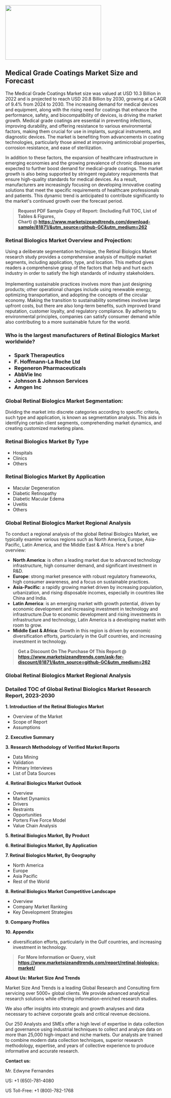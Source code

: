 <p><img class="alignnone size-medium wp-image-20088" src="https://ffe5etoiles.com/wp-content/uploads/2024/12/MST1-300x171.png" alt="" width="300" height="171" /></p><h2>Medical Grade Coatings Market Size and Forecast</h2><p>The Medical Grade Coatings Market size was valued at USD 10.3 Billion in 2022 and is projected to reach USD 20.8 Billion by 2030, growing at a CAGR of 9.4% from 2024 to 2030. The increasing demand for medical devices and equipment, along with the rising need for coatings that enhance the performance, safety, and biocompatibility of devices, is driving the market growth. Medical grade coatings are essential in preventing infections, improving durability, and offering resistance to various environmental factors, making them crucial for use in implants, surgical instruments, and diagnostic devices. The market is benefiting from advancements in coating technologies, particularly those aimed at improving antimicrobial properties, corrosion resistance, and ease of sterilization.</p><p>In addition to these factors, the expansion of healthcare infrastructure in emerging economies and the growing prevalence of chronic diseases are expected to further boost demand for medical-grade coatings. The market growth is also being supported by stringent regulatory requirements that ensure high-quality standards for medical devices. As a result, manufacturers are increasingly focusing on developing innovative coating solutions that meet the specific requirements of healthcare professionals and patients. This dynamic trend is anticipated to contribute significantly to the market's continued growth over the forecast period.</p></p><blockquote id="" class=""><strong>Request PDF Sample Copy of Report: (Including Full TOC, List of Tables &amp; Figures, Chart)&nbsp;@&nbsp;<strong><a href="https://www.marketsizeandtrends.com/download-sample/81871/&utm_source=github-GC&utm_medium=262" target="_blank">https://www.marketsizeandtrends.com/download-sample/81871/&utm_source=github-GC&utm_medium=262</a></strong></strong></blockquote><h3 id="" class="">Retinal Biologics Market&nbsp;Overview and Projection:</h3><p id="" class="">Using a deliberate segmentation technique, the Retinal Biologics Market research study provides a comprehensive analysis of multiple market segments, including application, type, and location. This method gives readers a comprehensive grasp of the factors that help and hurt each industry in order to satisfy the high standards of industry stakeholders. <br /> <br />Implementing sustainable practices involves more than just designing products; other operational changes include using renewable energy, optimizing transportation, and adopting the concepts of the circular economy. Making the transition to sustainability sometimes involves large upfront costs, but there are also long-term benefits, such improved brand reputation, customer loyalty, and regulatory compliance. By adhering to environmental principles, companies can satisfy consumer demand while also contributing to a more sustainable future for the world.</p><h3 id="" class="">Who is the largest manufacturers of&nbsp;Retinal Biologics Market worldwide?</h3><h3 class=""><p><ul><li>Spark Therapeutics </li><li> F. Hoffmann-La Roche Ltd </li><li> Regeneron Pharmaceuticals </li><li> AbbVie Inc </li><li> Johnson & Johnson Services </li><li> Amgen Inc</li></ul></p></h3><h3 id="" class="">Global&nbsp;Retinal Biologics Market Segmentation:</h3><p id="" class="">Dividing the market into discrete categories according to specific criteria, such type and application, is known as segmentation analysis. This aids in identifying certain client segments, comprehending market dynamics, and creating customized marketing plans.</p><h3 id="" class="">Retinal Biologics Market&nbsp;By Type</h3><p><p><ul><li>Hospitals </li><li> Clinics </li><li> Others</p></li></ul></p></p><h3 id="" class="">Retinal Biologics Market&nbsp;By Application</h3><p class=""><p><ul><li>Macular Degeneration </li><li> Diabetic Retinopathy </li><li> Diabetic Macular Edema </li><li> Uveitis </li><li> Others</li></ul></p></p><h3 id="" class="">Global Retinal Biologics Market Regional Analysis</h3><p id="" class="">To conduct a regional analysis of the global Retinal Biologics Market, we typically examine various regions such as North America, Europe, Asia-Pacific, Latin America, and the Middle East &amp; Africa. Here's a brief overview:</p><ul><li><strong>North America</strong>: is often a leading market due to advanced technology infrastructure, high consumer demand, and significant investment in R&amp;D.</li><li><strong>Europe</strong>: strong market presence with robust regulatory frameworks, high consumer awareness, and a focus on sustainable practices.</li><li><strong>Asia-Pacific</strong>: a rapidly growing market driven by increasing population, urbanization, and rising disposable incomes, especially in countries like China and India.</li><li><strong>Latin America</strong>: is an emerging market with growth potential, driven by economic development and increasing investment in technology and infrastructure.Due to economic development and rising investments in infrastructure and technology, Latin America is a developing market with room to grow.</li><li><strong>Middle East &amp; Africa</strong>: Growth in this region is driven by economic diversification efforts, particularly in the Gulf countries, and increasing investment in technology.</li></ul><blockquote id="" class=""><strong>Get a Discount On The Purchase Of This Report @ <strong><a href="https://www.marketsizeandtrends.com/ask-for-discount/81871/&utm_source=github-GC&utm_medium=262" target="_blank">https://www.marketsizeandtrends.com/ask-for-discount/81871/&utm_source=github-GC&utm_medium=262</a></strong></strong></blockquote><h3 id="" class="">Global Retinal Biologics Market Regional Analysis</h3><h3 id="" class="">Detailed TOC of Global Retinal Biologics Market Research Report, 2023-2030</h3><p id="" class=""><strong>1. Introduction of the Retinal Biologics Market</strong></p><ul><li>Overview of the Market</li><li>Scope of Report</li><li>Assumptions</li></ul><p id="" class=""><strong>2. Executive Summary</strong></p><p id="" class=""><strong>3. Research Methodology of Verified Market Reports</strong></p><ul><li>Data Mining</li><li>Validation</li><li>Primary Interviews</li><li>List of Data Sources</li></ul><p id="" class=""><strong>4. Retinal Biologics Market Outlook</strong></p><ul><li>Overview</li><li>Market Dynamics</li><li>Drivers</li><li>Restraints</li><li>Opportunities</li><li>Porters Five Force Model</li><li>Value Chain Analysis</li></ul><p id="" class=""><strong>5. Retinal Biologics Market, By Product</strong></p><p id="" class=""><strong>6. Retinal Biologics Market, By Application</strong></p><p id="" class=""><strong>7. Retinal Biologics Market, By Geography</strong></p><ul><li>North America</li><li>Europe</li><li>Asia Pacific</li><li>Rest of the World</li></ul><p id="" class=""><strong>8. Retinal Biologics Market Competitive Landscape</strong></p><ul><li>Overview</li><li>Company Market Ranking</li><li>Key Development Strategies</li></ul><p id="" class=""><strong>9. Company Profiles</strong></p><p id="" class=""><strong>10. Appendix</strong></p><ul><li>diversification efforts, particularly in the Gulf countries, and increasing investment in technology.</li></ul><blockquote id="" class=""><strong>For More Information or Query, visit <strong><strong><a href="https://www.marketsizeandtrends.com/report/retinal-biologics-market/" target="_blank">https://www.marketsizeandtrends.com/report/retinal-biologics-market/</a></strong></strong></strong></blockquote><p id="" class=""><strong>About Us: Market Size And Trends</strong></p><p id="" class="">Market Size And Trends is a leading Global Research and Consulting firm servicing over 5000+ global clients. We provide advanced analytical research solutions while offering information-enriched research studies.</p><p id="" class="">We also offer insights into strategic and growth analyses and data necessary to achieve corporate goals and critical revenue decisions.</p><p id="" class="">Our 250 Analysts and SMEs offer a high level of expertise in data collection and governance using industrial techniques to collect and analyze data on more than 25,000 high-impact and niche markets. Our analysts are trained to combine modern data collection techniques, superior research methodology, expertise, and years of collective experience to produce informative and accurate research.</p><p id="" class=""><strong>Contact us:</strong></p><p id="" class="">Mr. Edwyne Fernandes</p><p id="" class="">US: +1 (650)-781-4080</p><p id="" class="">US Toll-Free: +1 (800)-782-1768</p>
